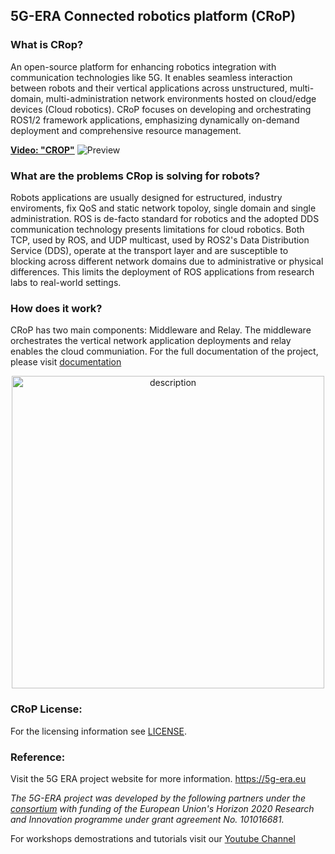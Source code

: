 ## 5G-ERA Connected robotics platform (CRoP)

### What is CRop?

An open-source platform for enhancing robotics integration with communication technologies like 5G. It enables seamless interaction between robots and their vertical applications across unstructured, multi-domain, multi-administration network environments hosted on cloud/edge devices (Cloud robotics). CRoP focuses on developing and orchestrating ROS1/2 framework applications, emphasizing dynamically on-demand deployment and comprehensive resource management.

[**Video: "CROP"**](https://www.youtube.com/watch?v=onze4jM2J0A)
![Preview](https://i1.ytimg.com/vi/onze4jM2J0A/maxresdefault.jpg)


### What are the problems CRop is solving for robots?

Robots applications are usually designed for estructured, industry enviroments, fix QoS and static network topoloy, single domain and single administration.
ROS is de-facto standard for robotics and the adopted DDS communication technology presents limitations for cloud robotics. Both TCP, used by ROS, and UDP multicast, used by ROS2's Data Distribution Service (DDS), operate at the transport layer and are susceptible to blocking across different network domains due to administrative or physical differences. This limits the deployment of ROS applications from research labs to real-world settings. 

### How does it work?

CRoP has two main components: Middleware and Relay. The middleware orchestrates the vertical network application deployments and relay enables the cloud communiation. For the full documentation of the project, please visit [documentation](https://github.com/5G-ERA/docs)


<p align="center">
  <img src="https://github.com/5G-ERA/.github/assets/26432703/4e1fe1b7-1e50-43a4-8a09-5a31dbaa0d7d" alt="description" width="500"/>
</p>

### CRoP License:

For the licensing information see [LICENSE](https://github.com/5G-ERA/middleware/blob/main/LICENSE).

### Reference:

Visit the 5G ERA project website for more information.
https://5g-era.eu 

*The 5G-ERA project was developed by the following partners under the [consortium](https://5g-era.eu/consortium/) with funding of the European Union's Horizon 2020 Research and Innovation programme under grant agreement No. 101016681.*

For workshops demostrations and tutorials visit our [Youtube Channel](https://www.youtube.com/channel/UCFn5FI9OYLA9_jTwl2cwdFA/videos )



